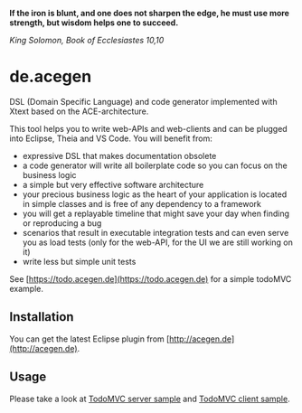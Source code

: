 __If the iron is blunt, and one does not sharpen the edge, he must use more strength, but wisdom helps one to succeed.__

_King Solomon, Book of Ecclesiastes 10,10_

# de.acegen

DSL (Domain Specific Language) and code generator implemented with Xtext based on the ACE-architecture.

This tool helps you to write web-APIs and web-clients and can be plugged into Eclipse, Theia and VS Code.
You will benefit from:

- expressive DSL that makes documentation obsolete
- a code generator will write all boilerplate code so you can focus on the business logic
- a simple but very effective software architecture
- your precious business logic as the heart of your application is located in simple classes and is free of any dependency to a framework
- you will get a replayable timeline that might save your day when finding or reproducing a bug
- scenarios that result in executable integration tests and can even serve you as load tests (only for the web-API, for the UI we are still working on it)
- write less but simple unit tests 

See [https://todo.acegen.de](https://todo.acegen.de) for a simple todoMVC example.

## Installation

You can get the latest Eclipse plugin from [http://acegen.de](http://acegen.de).

## Usage

Please take a look at [TodoMVC server sample](https://github.com/annettedorothea/TodoMVC---Server) 
and [TodoMVC client sample](https://github.com/annettedorothea/TodoMVC---Client).

